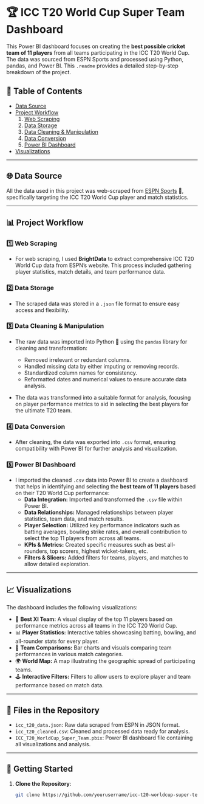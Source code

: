 # 🏆 ICC T20 World Cup Super Team Dashboard

This Power BI dashboard focuses on creating the **best possible cricket team of 11 players** from all teams participating in the ICC T20 World Cup. The data was sourced from ESPN Sports and processed using Python, pandas, and Power BI. This `.readme` provides a detailed step-by-step breakdown of the project.

## 📑 Table of Contents
- [Data Source](#data-source)
- [Project Workflow](#project-workflow)
   1. [Web Scraping](#1-web-scraping)
   2. [Data Storage](#2-data-storage)
   3. [Data Cleaning & Manipulation](#3-data-cleaning--manipulation)
   4. [Data Conversion](#4-data-conversion)
   5. [Power BI Dashboard](#5-power-bi-dashboard)
- [Visualizations](#visualizations)

---

## 🌐 Data Source

All the data used in this project was web-scraped from [ESPN Sports](https://www.espncricinfo.com/) 🏏, specifically targeting the ICC T20 World Cup player and match statistics.

---

## 📊 Project Workflow

### 1️⃣ Web Scraping

- For web scraping, I used **BrightData** to extract comprehensive ICC T20 World Cup data from ESPN’s website. This process included gathering player statistics, match details, and team performance data.

### 2️⃣ Data Storage

- The scraped data was stored in a `.json` file format to ensure easy access and flexibility.

### 3️⃣ Data Cleaning & Manipulation

- The raw data was imported into Python 🐍 using the `pandas` library for cleaning and transformation:
  - Removed irrelevant or redundant columns.
  - Handled missing data by either imputing or removing records.
  - Standardized column names for consistency.
  - Reformatted dates and numerical values to ensure accurate data analysis.
  
- The data was transformed into a suitable format for analysis, focusing on player performance metrics to aid in selecting the best players for the ultimate T20 team.

### 4️⃣ Data Conversion

- After cleaning, the data was exported into `.csv` format, ensuring compatibility with Power BI for further analysis and visualization.

### 5️⃣ Power BI Dashboard

- I imported the cleaned `.csv` data into Power BI to create a dashboard that helps in identifying and selecting the **best team of 11 players** based on their T20 World Cup performance:
  - **Data Integration:** Imported and transformed the `.csv` file within Power BI.
  - **Data Relationships:** Managed relationships between player statistics, team data, and match results.
  - **Player Selection:** Utilized key performance indicators such as batting averages, bowling strike rates, and overall contribution to select the top 11 players from across all teams.
  - **KPIs & Metrics:** Created specific measures such as best all-rounders, top scorers, highest wicket-takers, etc.
  - **Filters & Slicers:** Added filters for teams, players, and matches to allow detailed exploration.

---

## 📈 Visualizations

The dashboard includes the following visualizations:
- 🏅 **Best XI Team:** A visual display of the top 11 players based on performance metrics across all teams in the ICC T20 World Cup.
- 📊 **Player Statistics:** Interactive tables showcasing batting, bowling, and all-rounder stats for every player.
- 🏏 **Team Comparisons:** Bar charts and visuals comparing team performances in various match categories.
- 🌍 **World Map:** A map illustrating the geographic spread of participating teams.
- 🕹️ **Interactive Filters:** Filters to allow users to explore player and team performance based on match data.

---

## 📂 Files in the Repository
- `icc_t20_data.json`: Raw data scraped from ESPN in JSON format.
- `icc_t20_cleaned.csv`: Cleaned and processed data ready for analysis.
- `ICC_T20_WorldCup_Super_Team.pbix`: Power BI dashboard file containing all visualizations and analysis.

---

## 🚀 Getting Started

1. **Clone the Repository**:
   ```bash
   git clone https://github.com/yourusername/icc-t20-worldcup-super-team-dashboard.git


